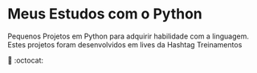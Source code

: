 # Meus Estudos com o Python 
  
  
Pequenos Projetos em Python para adquirir habilidade com a linguagem. Estes projetos foram desenvolvidos em lives da Hashtag Treinamentos

  :snake: :octocat:


